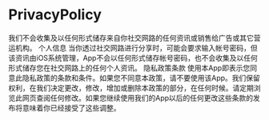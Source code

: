 # PrivacyPolicy
我们不会收集及以任何形式储存来自你社交网路的任何资讯或销售给广告或其它营运机构。  个人信息  当你透过社交网路进行分享时，可能会要求输入帐号密码，但该资讯由iOS系统管理，App不会以任何形式储存帐号密码，也不会收集及以任何形式储存您在社交网路上的任何个人资讯。  隐私政策条款  使用本App即表示您同意此隐私政策的条款和条件。如果您不同意本政策，请不要使用该App。我们保留权利，在我们决定更改，修改，增加或删除本政策的部分，在任何时候。请定期浏览此网页查阅任何修改。如果您继续使用我们的App以后的任何更改这些条款的发布将意味着你已经接受了这些调整。
